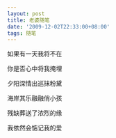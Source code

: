 ```yaml
---
layout: post
title: 老婆随笔
date: '2009-12-02T22:33:00+08:00'
tags: 随笔
---
```


如果有一天我将不在 

你是否心中将我掩埋 

夕阳深情出巡抹粉黛 

海岸其乐融融俏小孩 

残缺葬送了浓烈的缘 

我依然会惦记我的爱
